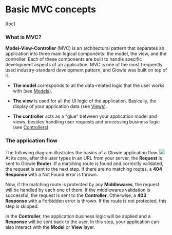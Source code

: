 # Basic MVC concepts

[toc]

### What is MVC?
**Model-View-Controller** (MVC) is an architectural pattern that separates an application into three main logical components: the model, the view, and the controller. Each of these components are built to handle specific development aspects of an application. MVC is one of the most frequently used industry-standard development pattern, and Glowie was built on top of it.

- **The model** corresponds to all the data-related logic that the user works with (see [Models](docs/%%version%%/forms-and-data/models)).

- **The view** is used for all the UI logic of the application. Basically, the display of your application data (see [Views](docs/%%version%%/basic-application-modules/views)).

- **The controller** acts as a "glue" between your application model and views, besides handling user requests and processing business logic (see [Controllers](docs/%%version%%/basic-application-modules/controllers)).

### The application flow
The following diagram illustrates the basics of a Glowie application flow.
<img src="assets/images/flow.png">
At its core, after the user types in an URL from your server, the **Request** is sent to Glowie **Router**. If a matching route is found and correctly validated, the request is sent to the next step. If there are no matching routes, a **404 Response** with a Not Found error is thrown.

Now, if the matching route is protected by any **Middlewares**, the request will be handled by each one of them. If the middlewares validation is successful, the request is sent to the **Controller**. Otherwise, a **403 Response** with a Forbidden error is thrown. If the route is not protected, this step is skipped.

In the **Controller**, the application business logic will be applied and a **Response** will be sent back to the user. In this step, your application can also interact with the **Model** or **View** layer.